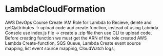 # LambdaCloudFormation
AWS DevOps Course
Create IAM Role for Lambda to Recieve, delete and getQattributes -> upload code and create function, instead of using Labmda Console
use index.js file -> create a .zip file then use CLI to upload code, Before creating function we must get the ARN of the role created
AWS Lambda Create-function, SQS Queue, Lambda Create event source mapping, list event source mapping, CloudWatch logs,
